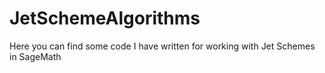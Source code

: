 # JetSchemeAlgorithms
Here you can find some code I have written for working with Jet Schemes in SageMath
